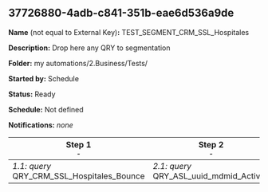 ## 37726880-4adb-c841-351b-eae6d536a9de

**Name** (not equal to External Key)**:** TEST_SEGMENT_CRM_SSL_Hospitales

**Description:** Drop here any QRY to segmentation

**Folder:** my automations/2.Business/Tests/

**Started by:** Schedule

**Status:** Ready

**Schedule:** Not defined

**Notifications:** _none_


| Step 1<br>_<small>-</small>_ | Step 2<br>_<small>-</small>_ |
| --- | --- |
| _1.1: query_<br>QRY_CRM_SSL_Hospitales_Bounce | _2.1: query_<br>QRY_ASL_uuid_mdmid_Activity |
